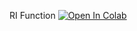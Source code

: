RI Function [![Open In Colab](https://colab.research.google.com/assets/colab-badge.svg)](https://colab.research.google.com/github/DiarmuidM/tk-reliability-index/blob/main/tk-ri-function-2023-01-05.ipynb) 
